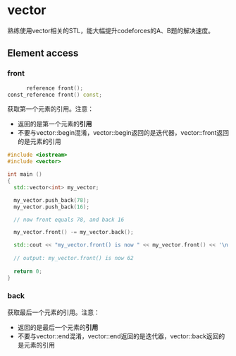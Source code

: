# vector

熟练使用vector相关的STL，能大幅提升codeforces的A、B题的解决速度。

## Element access

### front

```c++
      reference front();
const_reference front() const;
```

获取第一个元素的引用。注意：
* 返回的是第一个元素的**引用**
* 不要与vector::begin混淆，vector::begin返回的是迭代器，vector::front返回的是元素的引用

```c++
#include <iostream>
#include <vector>

int main ()
{
  std::vector<int> my_vector;

  my_vector.push_back(78);
  my_vector.push_back(16);

  // now front equals 78, and back 16

  my_vector.front() -= my_vector.back();

  std::cout << "my_vector.front() is now " << my_vector.front() << '\n';
  
  // output: my_vector.front() is now 62
  
  return 0;
}
```

### back

获取最后一个元素的引用。注意：
* 返回的是最后一个元素的**引用**
* 不要与vector::end混淆，vector::end返回的是迭代器，vector::back返回的是元素的引用
